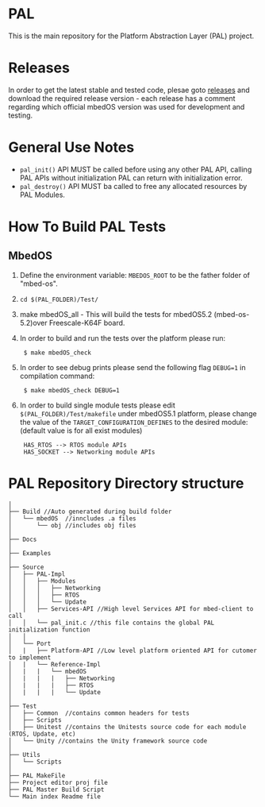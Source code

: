 # PAL
This is the main repository for the Platform Abstraction Layer (PAL) project.


# Releases

In order to get the latest stable and tested code, plesae goto [releases](https://github.com/ARMmbed/mbed-client-pal/releases)
and download the required release version - each release has a comment regarding which official mbedOS version was used for 
development and testing.


# General Use Notes

* `pal_init()` API MUST be called before using any other PAL API, calling PAL APIs without 
  initialization PAL can return with initialization error.
* `pal_destroy()` API MUST ba called to free any allocated resources by PAL Modules.


# How To Build PAL Tests
## MbedOS

1. Define the environment variable: `MBEDOS_ROOT` to be the father folder of "mbed-os".
2. `cd $(PAL_FOLDER)/Test/`
3. make mbedOS_all - This will build the tests for mbedOS5.2 (mbed-os-5.2)over Freescale-K64F board.
4. In order to build and run the tests over the platform please run: 

		$ make mbedOS_check

5. In order to see debug prints please send the following flag `DEBUG=1` in compilation command: 

		$ make mbedOS_check DEBUG=1

6. In order to build single module tests please edit `$(PAL_FOLDER)/Test/makefile`
   under mbedOS5.1 platform, please change the value of the `TARGET_CONFIGURATION_DEFINES` to the 
   desired module: (default value is for all exist modules)

		HAS_RTOS --> RTOS module APIs
		HAS_SOCKET --> Networking module APIs
		


# PAL Repository Directory structure
```
│
├── Build //Auto generated during build folder
│   └── mbedOS  //inncludes .a files
│       └── obj //includes obj files
│
├── Docs
│
├── Examples
│
├── Source
│   ├── PAL-Impl
│   │   ├── Modules
│   │   │   ├── Networking
│   │   │   ├── RTOS
│   │   │   └── Update
│   │   ├── Services-API //High level Services API for mbed-client to call
│   │   └── pal_init.c //this file contains the global PAL initialization function
│   │
│   └── Port
│   |   ├── Platform-API //Low level platform oriented API for cutomer to implement
│   |   └── Reference-Impl
│   |   |   └── mbedOS
│   |   |   |	├── Networking
│   |   |   |	├── RTOS
│   |   |   |  	└── Update
│
├── Test
│   ├── Common  //contains common headers for tests
│   ├── Scripts
│   ├── Unitest //contains the Unitests source code for each module (RTOS, Update, etc)
│   └── Unity //contains the Unity framework source code
│
├── Utils
│   └── Scripts
│
├── PAL MakeFile
├── Project editor proj file
├── PAL Master Build Script
└── Main index Readme file

```

